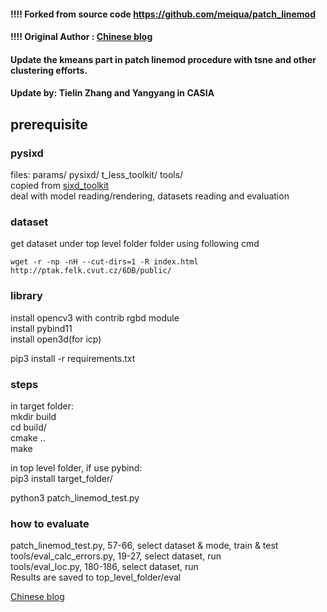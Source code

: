 #### !!!! Forked from source code https://github.com/meiqua/patch_linemod 
#### !!!! Original Author : [Chinese blog](https://zhuanlan.zhihu.com/p/45538349)

#### Update the kmeans part in patch linemod procedure with tsne and other clustering efforts.
#### Update by: Tielin Zhang and Yangyang in CASIA

## prerequisite

### pysixd

files: params/  pysixd/  t_less_toolkit/  tools/  
copied from [sixd_toolkit](https://github.com/thodan/sixd_toolkit)  
deal with model reading/rendering, datasets reading and evaluation  

### dataset

get dataset under top level folder folder using following cmd  
```
wget -r -np -nH --cut-dirs=1 -R index.html http://ptak.felk.cvut.cz/6DB/public/
```

### library

install opencv3 with contrib rgbd module  
install pybind11  
install open3d(for icp)

pip3 install -r requirements.txt

### steps

in target folder:  
mkdir build  
cd build/  
cmake ..  
make  

in top level folder, if use pybind:  
pip3 install target_folder/  

python3 patch_linemod_test.py

### how to evaluate

patch_linemod_test.py, 57-66, select dataset & mode, train & test  
tools/eval_calc_errors.py, 19-27, select dataset, run  
tools/eval_loc.py, 180-186, select dataset, run  
Results are saved to top_level_folder/eval  

[Chinese blog](https://zhuanlan.zhihu.com/p/45538349)

